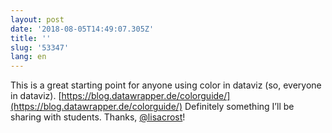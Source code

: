 ```yaml
---
layout: post
date: '2018-08-05T14:49:07.305Z'
title: ''
slug: '53347'
lang: en
---
```

This is a great starting point for anyone using color in dataviz (so, everyone in dataviz). [https://blog.datawrapper.de/colorguide/](https://blog.datawrapper.de/colorguide/) Definitely something I’ll be sharing with students. Thanks, [@lisacrost](https://Twitter.com/lisacrost)!
